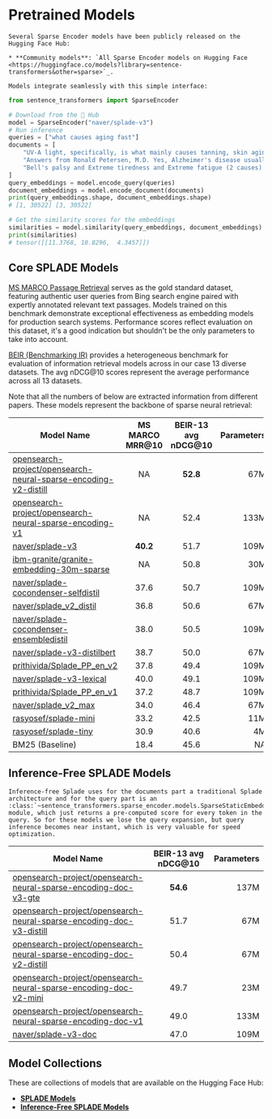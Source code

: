 # Pretrained Models

```{eval-rst}
Several Sparse Encoder models have been publicly released on the Hugging Face Hub:

* **Community models**: `All Sparse Encoder models on Hugging Face <https://huggingface.co/models?library=sentence-transformers&other=sparse>`_.

Models integrate seamlessly with this simple interface:
```


```python
from sentence_transformers import SparseEncoder

# Download from the 🤗 Hub
model = SparseEncoder("naver/splade-v3")
# Run inference
queries = ["what causes aging fast"]
documents = [
    "UV-A light, specifically, is what mainly causes tanning, skin aging, and cataracts, UV-B causes sunburn, skin aging and skin cancer, and UV-C is the strongest, and therefore most effective at killing microorganisms. Again â\x80\x93 single words and multiple bullets.",
    "Answers from Ronald Petersen, M.D. Yes, Alzheimer's disease usually worsens slowly. But its speed of progression varies, depending on a person's genetic makeup, environmental factors, age at diagnosis and other medical conditions. Still, anyone diagnosed with Alzheimer's whose symptoms seem to be progressing quickly â\x80\x94 or who experiences a sudden decline â\x80\x94 should see his or her doctor.",
    "Bell's palsy and Extreme tiredness and Extreme fatigue (2 causes) Bell's palsy and Extreme tiredness and Hepatitis (2 causes) Bell's palsy and Extreme tiredness and Liver pain (2 causes) Bell's palsy and Extreme tiredness and Lymph node swelling in children (2 causes)",
]
query_embeddings = model.encode_query(queries)
document_embeddings = model.encode_document(documents)
print(query_embeddings.shape, document_embeddings.shape)
# [1, 30522] [3, 30522]

# Get the similarity scores for the embeddings
similarities = model.similarity(query_embeddings, document_embeddings)
print(similarities)
# tensor([[11.3768, 10.8296,  4.3457]])
```


## Core SPLADE Models

[MS MARCO Passage Retrieval](https://github.com/microsoft/MSMARCO-Passage-Ranking) serves as the gold standard dataset, featuring authentic user queries from Bing search engine paired with expertly annotated relevant text passages. Models trained on this benchmark demonstrate exceptional effectiveness as embedding models for production search systems. Performance scores reflect evaluation on this dataset, it's a good indication but shouldn't be the only parameters to take into account.

[BEIR (Benchmarking IR)](https://github.com/beir-cellar/beir) provides a heterogeneous benchmark for evaluation of information retrieval models across in our case 13 diverse datasets. The avg nDCG@10 scores represent the average performance across all 13 datasets.

Note that all the numbers of below are extracted information from different papers. These models represent the backbone of sparse neural retrieval:

| Model Name                                                                                                                                                | MS MARCO MRR@10 | BEIR-13 avg nDCG@10 | Parameters |
|-----------------------------------------------------------------------------------------------------------------------------------------------------------|:---------------:|:-------------------:|-----------:|
| [opensearch-project/opensearch-neural-sparse-encoding-v2-distill](https://huggingface.co/opensearch-project/opensearch-neural-sparse-encoding-v2-distill) | NA              | **52.8**            | 67M        |
| [opensearch-project/opensearch-neural-sparse-encoding-v1](https://huggingface.co/opensearch-project/opensearch-neural-sparse-encoding-v1)                 | NA              | 52.4                | 133M       |
| [naver/splade-v3](https://huggingface.co/naver/splade-v3)                                                                                                 | **40.2**        | 51.7                | 109M       |
| [ibm-granite/granite-embedding-30m-sparse](https://huggingface.co/ibm-granite/granite-embedding-30m-sparse)                                               | NA              | 50.8                | 30M        |
| [naver/splade-cocondenser-selfdistil](https://huggingface.co/naver/splade-cocondenser-selfdistil)                                                         | 37.6            | 50.7                | 109M       |
| [naver/splade_v2_distil](https://huggingface.co/naver/splade_v2_distil)                                                                                   | 36.8            | 50.6                | 67M        |
| [naver/splade-cocondenser-ensembledistil](https://huggingface.co/naver/splade-cocondenser-ensembledistil)                                                 | 38.0            | 50.5                | 109M       |
| [naver/splade-v3-distilbert](https://huggingface.co/naver/splade-v3-distilbert)                                                                           | 38.7            | 50.0                | 67M        |
| [prithivida/Splade_PP_en_v2](https://huggingface.co/prithivida/Splade_PP_en_v2)                                                                           | 37.8            | 49.4                | 109M       |
| [naver/splade-v3-lexical](https://huggingface.co/naver/splade-v3-lexical)                                                                                 | 40.0            | 49.1                | 109M       |
| [prithivida/Splade_PP_en_v1](https://huggingface.co/prithivida/Splade_PP_en_v1)                                                                           | 37.2            | 48.7                | 109M       |
| [naver/splade_v2_max](https://huggingface.co/naver/splade_v2_max)                                                                                         | 34.0            | 46.4                | 67M        |
| [rasyosef/splade-mini](https://huggingface.co/rasyosef/splade-mini)                                                                                       | 33.2            | 42.5                | 11M        |
| [rasyosef/splade-tiny](https://huggingface.co/rasyosef/splade-tiny)                                                                                       | 30.9            | 40.6                | 4M         |
| BM25 (Baseline)                                                                                                                                           | 18.4            | 45.6                | NA         |

## Inference-Free SPLADE Models

```{eval-rst}
Inference-free Splade uses for the documents part a traditional Splade architecture and for the query part is an :class:`~sentence_transformers.sparse_encoder.models.SparseStaticEmbedding` module, which just returns a pre-computed score for every token in the query. So for these models we lose the query expansion, but query inference becomes near instant, which is very valuable for speed optimization.
```

| Model Name                                                                                                                                                        | BEIR-13 avg nDCG@10 | Parameters |
|-------------------------------------------------------------------------------------------------------------------------------------------------------------------|:-------------------:|-----------:|
| [opensearch-project/opensearch-neural-sparse-encoding-doc-v3-gte](https://huggingface.co/opensearch-project/opensearch-neural-sparse-encoding-doc-v3-gte)         | **54.6**            | 137M       |
| [opensearch-project/opensearch-neural-sparse-encoding-doc-v3-distill](https://huggingface.co/opensearch-project/opensearch-neural-sparse-encoding-doc-v3-distill) | 51.7                | 67M        |
| [opensearch-project/opensearch-neural-sparse-encoding-doc-v2-distill](https://huggingface.co/opensearch-project/opensearch-neural-sparse-encoding-doc-v2-distill) | 50.4                | 67M        |
| [opensearch-project/opensearch-neural-sparse-encoding-doc-v2-mini](https://huggingface.co/opensearch-project/opensearch-neural-sparse-encoding-doc-v2-mini)       | 49.7                | 23M        |
| [opensearch-project/opensearch-neural-sparse-encoding-doc-v1](https://huggingface.co/opensearch-project/opensearch-neural-sparse-encoding-doc-v1)                 | 49.0                | 133M       |
| [naver/splade-v3-doc](https://huggingface.co/naver/splade-v3-doc)                                                                                                 | 47.0                | 109M       |

## Model Collections

These are collections of models that are available on the Hugging Face Hub:

- [**SPLADE Models**](https://huggingface.co/collections/sparse-encoder/splade-models-6862be100374b320d826eeaa)
- [**Inference-Free SPLADE Models**](https://huggingface.co/collections/sparse-encoder/inference-free-splade-models-6862be3a1d72eab38920bc6a)
